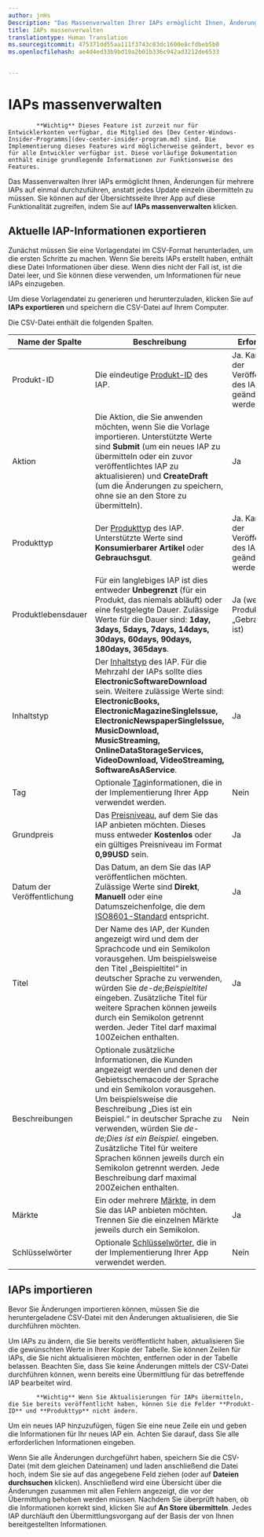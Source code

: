 ```yaml
---
author: jnHs
Description: "Das Massenverwalten Ihrer IAPs ermöglicht Ihnen, Änderungen für mehrere IAPs auf einmal durchzuführen, anstatt jedes Update einzeln übermitteln zu müssen."
title: IAPs massenverwalten
translationtype: Human Translation
ms.sourcegitcommit: 475371dd55aa111f3743c03dc1600e8cfdbeb5b0
ms.openlocfilehash: ae4d4ed33b9bd10a2b01b336c942ad3212de6533


---
```


# IAPs massenverwalten

> 
            **Wichtig** Dieses Feature ist zurzeit nur für Entwicklerkonten verfügbar, die Mitglied des [Dev Center-Windows-Insider-Programms](dev-center-insider-program.md) sind. Die Implementierung dieses Features wird möglicherweise geändert, bevor es für alle Entwickler verfügbar ist. Diese vorläufige Dokumentation enthält einige grundlegende Informationen zur Funktionsweise des Features.

Das Massenverwalten Ihrer IAPs ermöglicht Ihnen, Änderungen für mehrere IAPs auf einmal durchzuführen, anstatt jedes Update einzeln übermitteln zu müssen. Sie können auf der Übersichtsseite Ihrer App auf diese Funktionalität zugreifen, indem Sie auf **IAPs massenverwalten** klicken.

## Aktuelle IAP-Informationen exportieren

Zunächst müssen Sie eine Vorlagendatei im CSV-Format herunterladen, um die ersten Schritte zu machen. Wenn Sie bereits IAPs erstellt haben, enthält diese Datei Informationen über diese. Wenn dies nicht der Fall ist, ist die Datei leer, und Sie können diese verwenden, um Informationen für neue IAPs einzugeben. 

Um diese Vorlagendatei zu generieren und herunterzuladen, klicken Sie auf **IAPs exportieren** und speichern die CSV-Datei auf Ihrem Computer.

Die CSV-Datei enthält die folgenden Spalten. 

| Name der Spalte               | Beschreibung                            | Erforderlich?      |
|---------------------------|----------------------------------|----------------------|
| Produkt-ID    |  Die eindeutige [Produkt-ID](set-your-iap-product-id.md#product-id) des IAP.  | Ja. Kann nach der Veröffentlichung des IAP nicht geändert werden. |
| Aktion |Die Aktion, die Sie anwenden möchten, wenn Sie die Vorlage importieren. Unterstützte Werte sind **Submit** (um ein neues IAP zu übermitteln oder ein zuvor veröffentlichtes IAP zu aktualisieren) und **CreateDraft** (um die Änderungen zu speichern, ohne sie an den Store zu übermitteln). |    Ja |
| Produkttyp  | Der [Produkttyp](set-your-iap-product-id.md#product-type) des IAP. Unterstützte Werte sind **Konsumierbarer Artikel** oder **Gebrauchsgut**. | Ja. Kann nach der Veröffentlichung des IAP nicht geändert werden. |
| Produktlebensdauer  | Für ein langlebiges IAP ist dies entweder **Unbegrenzt** (für ein Produkt, das niemals abläuft) oder eine festgelegte Dauer. Zulässige Werte für die Dauer sind: **1day, 3days, 5days, 7days, 14days, 30days, 60days, 90days, 180days, 365days**.   | Ja (wenn der Produkttyp „Gebrauchsgut“ ist) |
| Inhaltstyp  | Der [Inhaltstyp](enter-iap-properties.md#content-type) des IAP. Für die Mehrzahl der IAPs sollte dies **ElectronicSoftwareDownload** sein. Weitere zulässige Werte sind: **ElectronicBooks, ElectronicMagazineSingleIssue, ElectronicNewspaperSingleIssue, MusicDownload, MusicStreaming, OnlineDataStorageServices, VideoDownload, VideoStreaming, SoftwareAsAService**. | Ja |
| Tag   | Optionale [Tag](enter-iap-properties.md#tag)informationen, die in der Implementierung Ihrer App verwendet werden. | Nein |
| Grundpreis    | Das [Preisniveau](set-iap-pricing-and-availability.md#base-price), auf dem Sie das IAP anbieten möchten. Dieses muss entweder **Kostenlos** oder ein gültiges Preisniveau im Format **0,99USD** sein. |   Ja |
| Datum der Veröffentlichung  | Das Datum, an dem Sie das IAP veröffentlichen möchten. Zulässige Werte sind **Direkt**, **Manuell** oder eine Datumszeichenfolge, die dem [ISO8601-Standard](http://go.microsoft.com/fwlink/p/?LinkId=817237) entspricht. | Ja |
| Titel    | Der Name des IAP, der Kunden angezeigt wird und dem der Sprachcode und ein Semikolon vorausgehen. Um beispielsweise den Titel „Beispieltitel“ in deutscher Sprache zu verwenden, würden Sie *de-de;Beispieltitel* eingeben. Zusätzliche Titel für weitere Sprachen können jeweils durch ein Semikolon getrennt werden. Jeder Titel darf maximal 100Zeichen enthalten.     | Ja |
|Beschreibungen   | Optionale zusätzliche Informationen, die Kunden angezeigt werden und denen der Gebietsschemacode der Sprache und ein Semikolon vorausgehen. Um beispielsweise die Beschreibung „Dies ist ein Beispiel.“ in deutscher Sprache zu verwenden, würden Sie *de-de;Dies ist ein Beispiel.* eingeben. Zusätzliche Titel für weitere Sprachen können jeweils durch ein Semikolon getrennt werden. Jede Beschreibung darf maximal 200Zeichen enthalten.    | Nein |
| Märkte | Ein oder mehrere [Märkte](define-pricing-and-market-selection.md#windows-store-consumer-markets), in dem Sie das IAP anbieten möchten. Trennen Sie die einzelnen Märkte jeweils durch ein Semikolon. | Ja |
|Schlüsselwörter | Optionale [Schlüsselwörter](enter-iap-properties.md#keywords), die in der Implementierung Ihrer App verwendet werden. | Nein |

## IAPs importieren

Bevor Sie Änderungen importieren können, müssen Sie die heruntergeladene CSV-Datei mit den Änderungen aktualisieren, die Sie durchführen möchten.

Um IAPs zu ändern, die Sie bereits veröffentlicht haben, aktualisieren Sie die gewünschten Werte in Ihrer Kopie der Tabelle. Sie können Zeilen für IAPs, die Sie nicht aktualisieren möchten, entfernen oder in der Tabelle belassen. Beachten Sie, dass Sie keine Änderungen mittels der CSV-Datei durchführen können, wenn bereits eine Übermittlung für das betreffende IAP bearbeitet wird.

> 
            **Wichtig** Wenn Sie Aktualisierungen für IAPs übermitteln, die Sie bereits veröffentlicht haben, können Sie die Felder **Produkt-ID** und **Produkttyp** nicht ändern.

Um ein neues IAP hinzuzufügen, fügen Sie eine neue Zeile ein und geben die Informationen für Ihr neues IAP ein. Achten Sie darauf, dass Sie alle erforderlichen Informationen eingeben. 

Wenn Sie alle Änderungen durchgeführt haben, speichern Sie die CSV-Datei (mit dem gleichen Dateinamen) und laden anschließend die Datei hoch, indem Sie sie auf das angegebene Feld ziehen (oder auf **Dateien durchsuchen** klicken). Anschließend wird eine Übersicht über die Änderungen zusammen mit allen Fehlern angezeigt, die vor der Übermittlung behoben werden müssen. Nachdem Sie überprüft haben, ob die Informationen korrekt sind, klicken Sie auf **An Store übermitteln**. Jedes IAP durchläuft den Übermittlungsvorgang auf der Basis der von Ihnen bereitgestellten Informationen.




<!--HONumber=Jul16_HO1-->


